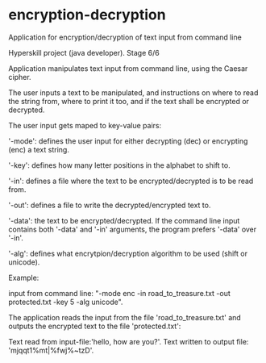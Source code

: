 # encryption-decryption
Application for encryption/decryption of text input from command line

Hyperskill project (java developer). Stage 6/6

Application manipulates text input from command line, using the Caesar cipher.
    
The user inputs a text to be manipulated, and instructions on where to read the string from, where to print it too, and if the text shall
be encrypted or decrypted.
    
The user input gets maped to key-value pairs:
    
'-mode': defines the user input for either decrypting (dec) or encrypting (enc) a text string.
    
'-key': defines how many letter positions in the alphabet to shift to.
    
'-in': defines a file where the text to be encrypted/decrypted is to be read from.
    
'-out': defines a file to write the decrypted/encrypted text to.
    
'-data': the text to be encrypted/decrypted. If the command line input contains both '-data' and '-in' arguments, the program prefers '-data' 
over '-in'.
    
'-alg': defines what encrytpion/decryption algorithm to be used (shift or unicode).
    
Example: 

input from command line: "-mode enc -in road_to_treasure.txt -out protected.txt -key 5 -alg unicode".
    
The application reads the input from the file 'road_to_treasure.txt' and outputs the encrypted text to the file 'protected.txt':
    
Text read from input-file:'hello, how are you?'. Text written to output file: 'mjqqt1%mt|%fwj%~tzD'.
